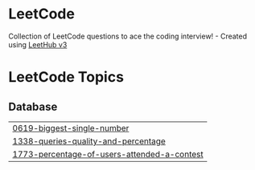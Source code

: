 # LeetCode
Collection of LeetCode questions to ace the coding interview! - Created using [LeetHub v3](https://github.com/raphaelheinz/LeetHub-3.0)

<!---LeetCode Topics Start-->
# LeetCode Topics
## Database
|  |
| ------- |
| [0619-biggest-single-number](https://github.com/Jaeyeonnn/LeetCode/tree/master/0619-biggest-single-number) |
| [1338-queries-quality-and-percentage](https://github.com/Jaeyeonnn/LeetCode/tree/master/1338-queries-quality-and-percentage) |
| [1773-percentage-of-users-attended-a-contest](https://github.com/Jaeyeonnn/LeetCode/tree/master/1773-percentage-of-users-attended-a-contest) |
<!---LeetCode Topics End-->